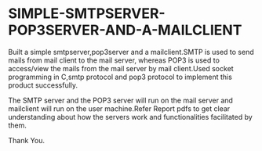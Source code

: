 # SIMPLE-SMTPSERVER-POP3SERVER-AND-A-MAILCLIENT

Built a simple smtpserver,pop3server and a mailclient.SMTP is used to send mails from mail client to the mail server, 
whereas POP3 is used to access/view the mails from the mail server by mail client.Used socket programming in C,smtp protocol and pop3 protocol to implement this product successfully.

The SMTP server and the POP3 server will run on the mail server and mailclient will run on the user machine.Refer Report pdfs to get clear understanding about how the servers work and functionalities facilitated by them.

Thank You.
